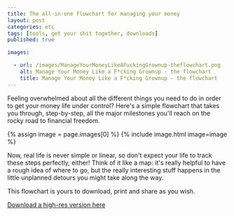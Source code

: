 ```yaml
---
title: The all-in-one flowchart for managing your money
layout: post
categories: etc
tags: [tools, get your shit together, downloads]
published: true

images:

  - url: /images/ManageYourMoneyLikeAFuckingGrownup-theflowchart.png
    alt: Manage Your Money Like a F*cking Grownup - the flowchart
    title: Manage Your Money Like a F*cking Grownup - the flowchart
---
```

Feeling overwhelmed about all the different things you need to do in order to get your money life under control? Here's a simple flowchart that takes you through, step-by-step, all the major milestones you'll reach on the rocky road to financial freedom.
<!--more-->

{% assign image = page.images[0] %}
{% include image.html image=image %}

Now, real life is never simple or linear, so don't expect your life to track these steps perfectly, either! Think of it like a map: it's really helpful to have a rough idea of where to go, but the really interesting stuff happens in the little unplanned detours you might take along the way.

This flowchart is yours to download, print and share as you wish.

<a href="/downloads/ManageYourMoneyLikeAFuckingGrownup-theflowchart.png" download>Download a high-res version here</a>
